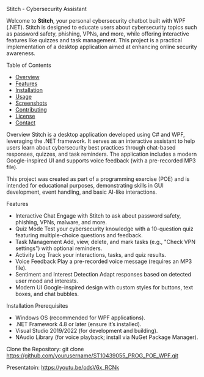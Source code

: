 Stitch - Cybersecurity Assistant


Welcome to **Stitch**, your personal cybersecurity chatbot built with WPF (.NET). Stitch is designed to educate users about cybersecurity topics such as password safety, phishing, VPNs, and more, while offering interactive features like quizzes and task management. This project is a practical implementation of a desktop application aimed at enhancing online security awareness.

Table of Contents
- [Overview](#overview)
- [Features](#features)
- [Installation](#installation)
- [Usage](#usage)
- [Screenshots](#screenshots)
- [Contributing](#contributing)
- [License](#license)
- [Contact](#contact)

Overview
Stitch is a desktop application developed using C# and WPF, leveraging the .NET framework. It serves as an interactive assistant to help users learn about cybersecurity best practices through chat-based responses, quizzes, and task reminders. The application includes a modern Google-inspired UI and supports voice feedback (with a pre-recorded MP3 file).

This project was created as part of a programming exercise (POE) and is intended for educational purposes, demonstrating skills in GUI development, event handling, and basic AI-like interactions.

Features
- Interactive Chat Engage with Stitch to ask about password safety, phishing, VPNs, malware, and more.
- Quiz Mode Test your cybersecurity knowledge with a 10-question quiz featuring multiple-choice questions and feedback.
- Task Management Add, view, delete, and mark tasks (e.g., "Check VPN settings") with optional reminders.
- Activity Log Track your interactions, tasks, and quiz results.
- Voice Feedback Play a pre-recorded voice message (requires an MP3 file).
- Sentiment and Interest Detection Adapt responses based on detected user mood and interests.
- Modern UI Google-inspired design with custom styles for buttons, text boxes, and chat bubbles.

Installation
Prerequisites
- Windows OS (recommended for WPF applications).
- .NET Framework 4.8 or later (ensure it’s installed).
- Visual Studio 2019/2022 (for development and building).
- NAudio Library (for voice playback; install via NuGet Package Manager).

Clone the Repository:
   git clone https://github.com/yourusername/ST10439055_PROG_POE_WPF.git

Presentatoin: 
   https://youtu.be/odsV6x_RCNk
